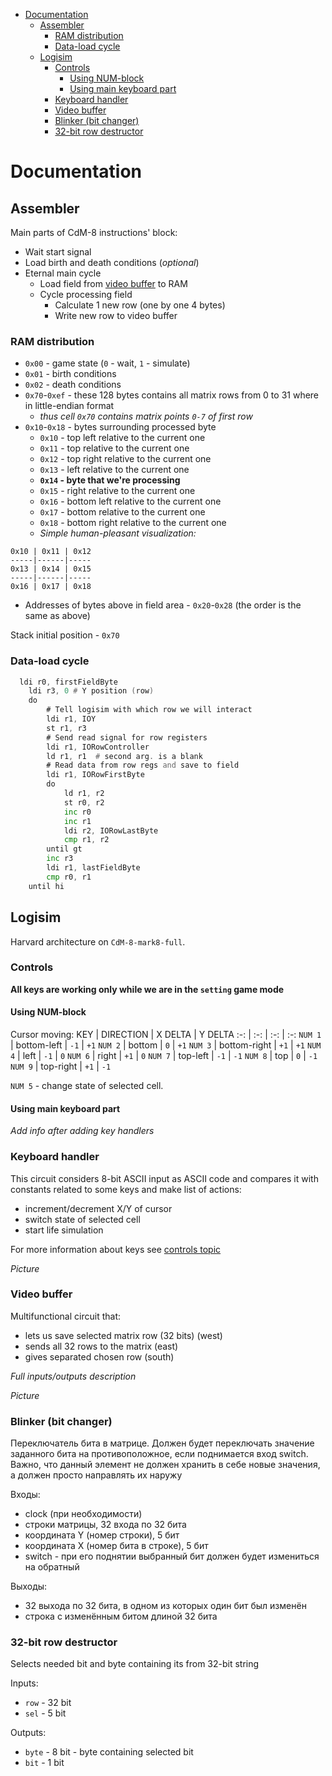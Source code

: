 - [Documentation](#documentation)
	- [Assembler](#assembler)
		- [RAM distribution](#ram-distribution)
		- [Data-load cycle](#data-load-cycle)
	- [Logisim](#logisim)
		- [Controls](#controls)
			- [Using NUM-block](#using-num-block)
			- [Using main keyboard part](#using-main-keyboard-part)
		- [Keyboard handler](#keyboard-handler)
		- [Video buffer](#video-buffer)
		- [Blinker (bit changer)](#blinker-bit-changer)
		- [32-bit row destructor](#32-bit-row-destructor)

# Documentation
## Assembler
Main parts of CdM-8 instructions' block:
- Wait start signal
- Load birth and death conditions (*optional*)
- Eternal main cycle
  - Load field from [video buffer](#video-buffer) to RAM
  - Cycle processing field
    - Calculate 1 new row (one by one 4 bytes)
    - Write new row to video buffer

### RAM distribution
- `0x00` - game state (`0` - wait, `1` - simulate)
- `0x01` - birth conditions
- `0x02` - death conditions
- `0x70`-`0xef` - these 128 bytes contains all matrix rows from 0 to 31 where in little-endian format
  - *thus cell `0x70` contains matrix points `0-7` of first row*
- `0x10`-`0x18` - bytes surrounding processed byte
  - `0x10` - top left relative to the current one
  - `0x11` - top relative to the current one
  - `0x12` - top right relative to the current one
  - `0x13` - left relative to the current one
  - **`0x14` - byte that we're processing**
  - `0x15` - right relative to the current one
  - `0x16` - bottom left relative to the current one
  - `0x17` - bottom relative to the current one
  - `0x18` - bottom right relative to the current one
  - *Simple human-pleasant visualization:*
```
0x10 | 0x11 | 0x12
-----|------|-----
0x13 | 0x14 | 0x15
-----|------|-----
0x16 | 0x17 | 0x18
```
- Addresses of bytes above in field area - `0x20`-`0x28` (the order is the same as above)

Stack initial position - `0x70`

### Data-load cycle
```asm
  ldi r0, firstFieldByte
	ldi r3, 0 # Y position (row)
	do
		# Tell logisim with which row we will interact
		ldi r1, IOY
		st r1, r3
		# Send read signal for row registers
		ldi r1, IORowController
		ld r1, r1  # second arg. is a blank
		# Read data from row regs and save to field
		ldi r1, IORowFirstByte
		do
			ld r1, r2
			st r0, r2
			inc r0
			inc r1
			ldi r2, IORowLastByte
			cmp r1, r2
		until gt
		inc r3
		ldi r1, lastFieldByte
		cmp r0, r1
	until hi
```

## Logisim
Harvard architecture on `CdM-8-mark8-full`.

### Controls

**All keys are working only while we are in the `setting` game mode**

#### Using NUM-block
Cursor moving:
KEY     | DIRECTION    | X DELTA | Y DELTA
:-:     | :-:          | :-:     | :-:
`NUM 1` | bottom-left  | `-1`    | `+1`
`NUM 2` | bottom       | `0`     | `+1`
`NUM 3` | bottom-right | `+1`    | `+1`
`NUM 4` | left         | `-1`    | `0`
`NUM 6` | right        | `+1`    | `0`
`NUM 7` | top-left     | `-1`    | `-1`
`NUM 8` | top          | `0`     | `-1`
`NUM 9` | top-right    | `+1`    | `-1`

`NUM 5` - change state of selected cell.

#### Using main keyboard part
*Add info after adding key handlers*

### Keyboard handler
This circuit considers 8-bit ASCII input as ASCII code and compares it with constants related to some keys and make list of actions:
- increment/decrement X/Y of cursor
- switch state of selected cell
- start life simulation

For more information about keys see [controls topic](#controls)

*Picture*

### Video buffer
Multifunctional circuit that:
- lets us save selected matrix row (32 bits) (west)
- sends all 32 rows to the matrix (east)
- gives separated chosen row (south)

*Full inputs/outputs description*

*Picture*

### Blinker (bit changer)
Переключатель бита в матрице. Должен будет переключать значение заданного бита на противоположное, если поднимается вход switch. Важно, что данный элемент не должен хранить в себе новые значения, а должен просто направлять их наружу

Входы:
- clock (при необходимости)
- строки матрицы, 32 входа по 32 бита
- координата Y (номер строки), 5 бит
- координата X (номер бита в строке), 5 бит
- switch - при его поднятии выбранный бит должен будет измениться на обратный

Выходы:
- 32 выхода по 32 бита, в одном из которых один бит был изменён
- строка с изменённым битом длиной 32 бита

### 32-bit row destructor
Selects needed bit and byte containing its from 32-bit string

Inputs:
- `row` - 32 bit
- `sel` - 5 bit 

Outputs:
- `byte` - 8 bit - byte containing selected bit
- `bit` - 1 bit